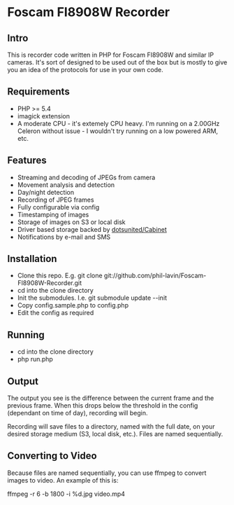 Foscam FI8908W Recorder
=======================

Intro
-----

This is recorder code written in PHP for Foscam FI8908W and similar IP cameras. It's sort of designed to be used out of the box but is mostly to give
you an idea of the protocols for use in your own code.

Requirements
------------

* PHP >= 5.4
* imagick extension
* A moderate CPU - it's extemely CPU heavy. I'm running on a 2.00GHz Celeron without issue - I wouldn't try running on a low powered ARM, etc.

Features
--------

* Streaming and decoding of JPEGs from camera
* Movement analysis and detection
* Day/night detection
* Recording of JPEG frames
* Fully configurable via config
* Timestamping of images
* Storage of images on S3 or local disk
* Driver based storage backed by [dotsunited/Cabinet](http://github.com/dotsunited/Cabinet)
* Notifications by e-mail and SMS

Installation
------------

* Clone this repo. E.g. git clone git://github.com/phil-lavin/Foscam-FI8908W-Recorder.git
* cd into the clone directory
* Init the submodules. I.e. git submodule update --init
* Copy config.sample.php to config.php
* Edit the config as required

Running
-------

* cd into the clone directory
* php run.php

Output
------

The output you see is the difference between the current frame and the previous frame. When this drops below the threshold in the config (dependant on time of day),
recording will begin. 

Recording will save files to a directory, named with the full date, on your desired storage medium (S3, local disk, etc.). Files are named sequentially.

Converting to Video
-------------------

Because files are named sequentially, you can use ffmpeg to convert images to video. An example of this is:

ffmpeg -r 6 -b 1800 -i %d.jpg video.mp4
